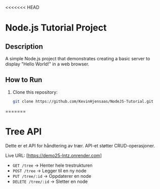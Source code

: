 <<<<<<< HEAD
# Node.js Tutorial Project

## Description
A simple Node.js project that demonstrates creating a basic server to display "Hello World!" in a web browser.

## How to Run
1. Clone this repository:
   ```bash
   git clone https://github.com/KevinHjensaas/NodeJS-Tutorial.git
=======


# Tree API

Dette er et API for håndtering av trær. API-et støtter CRUD-operasjoner.

Live URL: [https://demo25-lntz.onrender.com]


- `GET /tree` → Henter hele trestrukturen
- `POST /tree` → Legger til en ny node
- `PUT /tree/:id` → Oppdaterer en node
- `DELETE /tree/:id` → Sletter en node


